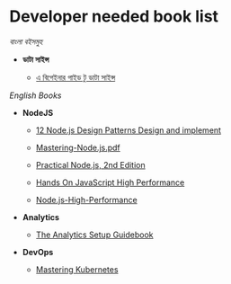 # Developer needed book list

_বাংলা বইসমুহ_

- **ডাটা সাইন্স**

  - <a href="https://raw.githubusercontent.com/samayun/devbooks/master/a-beginners-guide-to-data-science.pdf" target="_blank"> এ বিগেইনার গাইড টু ডাটা সাইন্স</a>

_English Books_

- **NodeJS**

  - <a href="https://raw.githubusercontent.com/samayun/devbooks/master/*%2012%20Node.js%20Design%20Patterns%20Design%20and%20implement%20-%20Third%20Edition%20%5BBooxRack%5D.pdf" target="_blank"> 12 Node.js Design Patterns Design and implement </a>
  - <a href="https://raw.githubusercontent.com/samayun/devbooks/master/*%20Mastering-Node.js.pdf" target="_blank"> Mastering-Node.js.pdf</a>
  - <a href="https://raw.githubusercontent.com/samayun/devbooks/master/*%20Practical%20Node.js%2C%202nd%20Edition.pdf" target="_blank"> Practical Node.js, 2nd Edition </a>

  - <a href="https://raw.githubusercontent.com/samayun/devbooks/master/Hands On JavaScript High Performance Build faster web apps using Node.js (2020).pdf" target="_blank"> Hands On JavaScript High Performance</a>

  - <a href="https://raw.githubusercontent.com/samayun/devbooks/master/Node.js-High-Performance.pdf" target="_blank"> Node.js-High-Performance </a>

* **Analytics**

  - <a href="https://raw.githubusercontent.com/samayun/devbooks/master/the-analytics-stack-guidebook.pdf" target="_blank"> The Analytics Setup Guidebook </a>

* **DevOps**

  - <a href="https://raw.githubusercontent.com/samayun/devbooks/master/mastering-kubernetes-level-up-your-container-orchestration-skills-with-kubernetes-to-build-run-secure-and-observe-large-scale-distributed-apps-3rd-edition.pdf" target="_blank"> Mastering Kubernetes</a>
